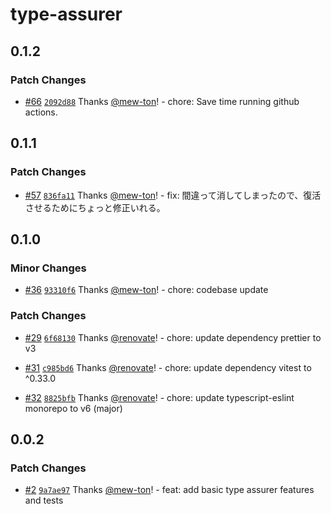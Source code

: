 # type-assurer

## 0.1.2

### Patch Changes

- [#66](https://github.com/hacomono-lib/type-assurer/pull/66) [`2092d88`](https://github.com/hacomono-lib/type-assurer/commit/2092d8853046ca125c0c486ef9a02ad2b1ad3ba2) Thanks [@mew-ton](https://github.com/mew-ton)! - chore: Save time running github actions.

## 0.1.1

### Patch Changes

- [#57](https://github.com/hacomono-lib/type-assurer/pull/57) [`836fa11`](https://github.com/hacomono-lib/type-assurer/commit/836fa11258f8dcf95cae60db95adc63785bc22a9) Thanks [@mew-ton](https://github.com/mew-ton)! - fix: 間違って消してしまったので、復活させるためにちょっと修正いれる。

## 0.1.0

### Minor Changes

- [#36](https://github.com/hacomono-lib/type-assurer/pull/36) [`93310f6`](https://github.com/hacomono-lib/type-assurer/commit/93310f6a1b676cf9e60e1a7c11caa19a76412221) Thanks [@mew-ton](https://github.com/mew-ton)! - chore: codebase update

### Patch Changes

- [#29](https://github.com/hacomono-lib/type-assurer/pull/29) [`6f68130`](https://github.com/hacomono-lib/type-assurer/commit/6f68130c7009ad1d321cbf630b00648cf895fc9f) Thanks [@renovate](https://github.com/apps/renovate)! - chore: update dependency prettier to v3

- [#31](https://github.com/hacomono-lib/type-assurer/pull/31) [`c985bd6`](https://github.com/hacomono-lib/type-assurer/commit/c985bd6644338f45a125b918bee13f242be34ce0) Thanks [@renovate](https://github.com/apps/renovate)! - chore: update dependency vitest to ^0.33.0

- [#32](https://github.com/hacomono-lib/type-assurer/pull/32) [`8825bfb`](https://github.com/hacomono-lib/type-assurer/commit/8825bfb3640382532656d82b7a229e8f2261a4a7) Thanks [@renovate](https://github.com/apps/renovate)! - chore: update typescript-eslint monorepo to v6 (major)

## 0.0.2

### Patch Changes

- [#2](https://github.com/hacomono-lib/type-assurer/pull/2) [`9a7ae97`](https://github.com/hacomono-lib/type-assurer/commit/9a7ae972dcdab5654ec23c82414e0f03d7c95be4) Thanks [@mew-ton](https://github.com/mew-ton)! - feat: add basic type assurer features and tests
